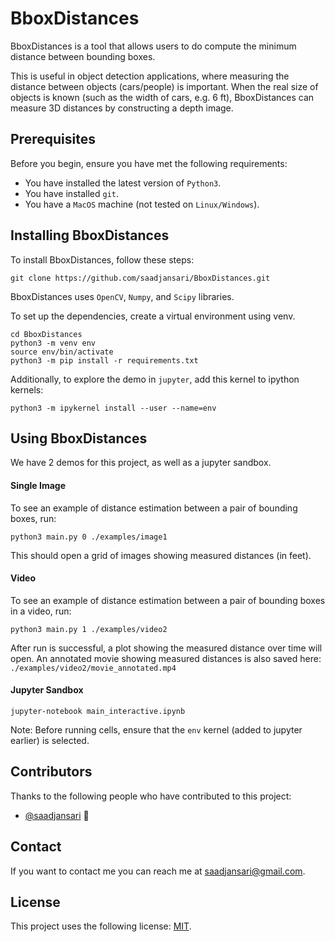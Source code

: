 # BboxDistances

BboxDistances is a tool that allows users to do compute the minimum distance between bounding boxes.

This is useful in object detection applications, where measuring the distance between objects (cars/people) is important. When the real size of objects is known (such as the width of cars, e.g. 6 ft), BboxDistances can measure 3D distances by constructing a depth image.

## Prerequisites

Before you begin, ensure you have met the following requirements:
* You have installed the latest version of `Python3`.
* You have installed `git`.
* You have a `MacOS` machine (not tested on `Linux/Windows`).

## Installing BboxDistances

To install BboxDistances, follow these steps:

```
git clone https://github.com/saadjansari/BboxDistances.git
```

BboxDistances uses `OpenCV`, `Numpy`, and `Scipy` libraries.

To set up the dependencies, create a virtual environment using venv. 

```
cd BboxDistances
python3 -m venv env
source env/bin/activate
python3 -m pip install -r requirements.txt
```


Additionally, to explore the demo in `jupyter`, add this kernel to ipython kernels:

```
python3 -m ipykernel install --user --name=env
```


## Using BboxDistances
We have 2 demos for this project, as well as a jupyter sandbox.

#### Single Image
To see an example of distance estimation between a pair of bounding boxes, run:
```
python3 main.py 0 ./examples/image1
```
This should open a grid of images showing measured distances (in feet).

#### Video
To see an example of distance estimation between a pair of bounding boxes in a video, run:
```
python3 main.py 1 ./examples/video2
```
After run is successful, a plot showing the measured distance over time will open.
An annotated movie showing measured distances is also saved here: `./examples/video2/movie_annotated.mp4`

#### Jupyter Sandbox
```
jupyter-notebook main_interactive.ipynb
```
Note: Before running cells, ensure that the `env` kernel (added to jupyter earlier) is selected.

## Contributors

Thanks to the following people who have contributed to this project:

* [@saadjansari](https://github.com/saadjansari) 📖


## Contact

If you want to contact me you can reach me at saadjansari@gmail.com.

## License

This project uses the following license: [MIT](https://opensource.org/licenses/MIT).
